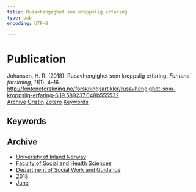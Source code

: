 ```yaml
---
title: Rusavhengighet som kroppslig erfaring
type: pub
encoding: UTF-8

---
```

<h1>Publication</h1>
<article id="csl-bib-container-JGNJ6CCM" class="csl-bib-container">
  <div class="csl-bib-body"> <div class="csl-entry">Johansen, H. R. (2018). Rusavhengighet som kroppslig erfaring. <i>Fontene forskning</i>, <i>11</i>(1), 4–16. <a href="http://fonteneforskning.no/forskningsartikler/rusavhengighet-som-kroppslig-erfaring-6.19.589237.048b555532">http://fonteneforskning.no/forskningsartikler/rusavhengighet-som-kroppslig-erfaring-6.19.589237.048b555532</a></div> </div>
  <div class="csl-bib-buttons">
    <a href="#taxonomy-article-JGNJ6CCM" alt="archive" class="csl-bib-button">Archive</a>
    <a href="https://app.cristin.no/results/show.jsf?id=1592900" alt="Cristin" class="csl-bib-button">Cristin</a>
    <a href="http://zotero.org/groups/5881554/items/JGNJ6CCM" alt="Zotero" class="csl-bib-button">Zotero</a>
    <a href="#keywords-article-JGNJ6CCM" alt="keywords" class="csl-bib-button">Keywords</a>
  </div>
  <div id="csl-bib-meta-container-JGNJ6CCM"></div>
</article>
<div id="csl-bib-meta-JGNJ6CCM" class="csl-bib-meta">
  <article id="keywords-article-JGNJ6CCM" class="keywords-article">
    <h1>Keywords</h1>
    
  </article>
  <article id="taxonomy-article-JGNJ6CCM" class="taxonomy-article">
    <h1>Archive</h1>
    <ul>
      <li>
        <a href="/en/archive/?key=3DCRN523">University of Inland Norway</a>
      </li>
      <li>
        <a href="/en/archive/?key=IDKFS3MX">Faculty of Social and Health Sciences</a>
      </li>
      <li>
        <a href="/en/archive/?key=CU4VFGCV">Department of Social Work and Guidance</a>
      </li>
      <li>
        <a href="/en/archive/?key=6YFFCMG5">2018</a>
      </li>
      <li>
        <a href="/en/archive/?key=XJGW92IU">June</a>
      </li>
    </ul>
  </article>
</div>

